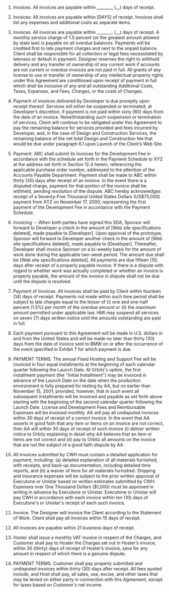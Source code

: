 1. Invoices. All invoices are payable within ________ (__) days of receipt. 

2. Invoices: All invoices are payable within [DAYS] of receipt. Invoices shall list any expenses and additional costs as separate items.

3. Invoices. All invoices are payable within ________ (__) days of receipt. A monthly service charge of 1.5 percent (or the greatest amount allowed
by state law) is payable on all overdue balances. Payments will be credited first to late payment charges and next to the unpaid balance. Client shall be responsible for all collection or legal fees necessitated by lateness or default in payment. Designer reserves the right to withhold delivery and any transfer of ownership of any current work if accounts are not current or overdue invoices are not paid in full. All grants of any license to use or transfer of ownership of any intellectual property rights under this Agreement are conditioned upon receipt of payment in full which shall be inclusive of any and all outstanding Additional Costs, Taxes, Expenses, and Fees, Charges, or the costs of Changes.

4. Payment of invoices delivered by Developer is due promptly upon receipt thereof. Services will either be suspended or terminated, at Developer’s discretion, if payment is not paid within sixty (60) days from the date of an invoice. Notwithstanding such suspension or termination of services, Client will continue to be obligated under this Agreement to pay the remaining balance for services provided and fees incurred by Developer, and, in the case of Design and Construction Services, the remaining balance of the net total Design and Construction fee that would be due under paragraph 6.1 upon Launch of the Client’s Web Site.

5. Payment. ABC shall submit its invoices for the Development Fee in accordance with the schedule set forth in the Payment Schedule to XYZ at the address set forth in Section 12.4 herein, referencing the applicable purchase order number, addressed to the attention of the Accounts Payable Department. Payment shall be made to ABC within thirty (30) days after receipt of an invoice. In the event there is a disputed charge, payment for that portion of the invoice shall be withheld, pending resolution of the dispute. ABC hereby acknowledges receipt of a Seventy-Five Thousand United States Dollars (US$75,000) payment from XYZ on November 17, 2000, representing the first payment of the Development Fee in accordance with the Payment Schedule.

6. Invoicing -- When both parties have signed this SDA, Sponsor will forward to Developer a check in the amount of [Web site specifications deleted], made payable to [Developer]. Upon approval of the prototype, Sponsor will forward to Developer another check in the amount of [Web site specifications deleted], made payable to [Developer]. Thereafter, Developer shall invoice Sponsor on a bi-weekly basis for the amount of work done during the applicable two-week period. The amount due shall be [Web site specifications deleted]. All payments are due fifteen (15) days after receipt of a properly payable invoice. If there is a dispute with regard to whether work was actually completed or whether an invoice is properly payable, the amount of the invoice in dispute shall not be due until the dispute is resolved.

7. Payment of Invoices. All invoices shall be paid by Client within
fourteen (14) days of receipt. Payments not made within such time
period shall be subject to late charges equal to the lesser of (i)
one and one-half percent (1.5%) per month of the overdue amount or
(ii) the maximum amount permitted under applicable law. HMI may
suspend all services on seven (7) days written notice until the
amounts outstanding are paid in full.

8. Each payment pursuant to this Agreement will be made in U.S. dollars
in and from the United States and will be made no later than thirty
(30) days from the date of invoice sent to BMW on or after the
occurrence of the event specified in Exhibit 7 for which payment is
due.

9. PAYMENT TERMS. The annual Fixed Hosting and Support Fee will be
invoiced in four equal installments at the beginning of each calendar quarter
following the Launch Date. At Orbitz's option, the first installment payment
(the "Initial Installment") may be invoiced in advance of the Launch Date on the
date when the production environment is fully prepared for testing by AA, but no
earlier than November 15, 2001; provided, however, that in such event all
subsequent installments will be invoiced and payable as set forth above starting
with the beginning of the second calendar quarter following the Launch Date.
License and Development Fees and Reimbursable Expenses will be invoiced monthly.
AA will pay all undisputed invoices within 30 days of receipt of a correct
invoice. In the event that AA asserts in good faith that any item or items on an
invoice are not correct, then AA will within 30 days of receipt of such invoice
(i) deliver written notice to Orbitz explaining in detail why AA believes that
an item or items are not correct and (ii) pay to Orbitz all amounts on the
invoice that are not the subject of a good faith dispute by AA.

10. All invoices submitted by CWH must contain a detailed
application for payment, including: (a) detailed explanation of all materials
furnished, with receipts, and back-up documentation, including detailed time
reports, and (b) a waiver of liens for all materials furnished. Shipping and
insurance expenses will be subject to the prior written approval of Executone or
Unistar based on written estimates submitted by CWH. Expenses over One Thousand
Dollars ($1,000) must be approved in writing in advance by Executone or Unistar.
Executone or Unistar will pay CWH in accordance with each invoice within ten
(10) days of Executone's or Unistar's receipt of each such invoice.

11. Invoice. The Designer will invoice the Client according to the Statement of Work. Client shall pay all invoices within 15 days of receipt.

12. All invoices are payable within 21 business days of receipt.

13. Hoster shall issue a monthly VAT invoice in respect of the Charges, and Customer shall pay to Hoster the Charges set out in Hoster’s invoice, within 30 (thirty) days of receipt of Hoster’s invoice, save for any amount in respect of which there is a genuine dispute.

14. PAYMENT TERMS. Customer shall pay properly submitted and undisputed invoices within thirty (30) days after receipt. All fees quoted include, and Host shall pay, all sales, use, excise, and other taxes that may be levied on either party in connection with this Agreement, except for taxes based on Customer's net income.